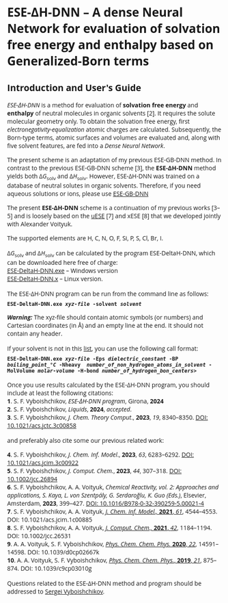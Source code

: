 <html>

<font face="Open Sans">

<h1>ESE-&Delta;H-DNN &ndash; A dense Neural Network for evaluation of solvation free 
energy and enthalpy based on Generalized-Born terms</h1>

<h2>Introduction and User's Guide</h2>

<p><i>ESE-&Delta;H-DNN</i> is a method for evaluation of <b>solvation free energy</b> and 
<b>enthalpy</b> of neutral molecules in organic solvents [2]. It  requires the solute molecular
geometry only. To obtain the solvation free energy, first <i>electronegativity-equalization</i>
atomic charges are calculated. Subsequently, the Born-type terms, atomic surfaces and volumes
are evaluated and, along with five solvent features, are fed into a <i>Dense Neural Network</i>.</p>

<p>The present scheme is an adaptation of my previous ESE-GB-DNN method. In contrast to 
the previous ESE-GB-DNN scheme [3], the <b>ESE-&Delta;H-DNN</b> method yields both
&Delta;<i>G</i><sub>solv</sub> and &Delta;<i>H</i><sub>solv</sub>. However, ESE-&Delta;H-DNN
was trained on a database of neutral solutes in organic solvents. Therefore, if you need aqueous 
solutions or ions, please use <a href="https://github.com/vyboishchikov/ESE-GB-DNN">ESE-GB-DNN</a> 

<p>The present <b>ESE-&Delta;H-DNN</b> scheme is a continuation of my previous works 
[3&ndash;5] and is loosely based on the <a href="https://github.com/vyboishchikov/ESE">uESE</a> 
[7] and xESE [8] that we developed jointly with Alexander Voityuk.</p>

<p>The supported elements are H, C, N, O, F, Si, P, S, Cl, Br, I.</p>

<p style='margin-top:12pt;margin-bottom:0cm'> &Delta;<i>G</i><sub>solv</sub> and &Delta;<i>H</i><sub>solv</sub>
can be calculated by the program ESE-DeltaH-DNN, which can be downloaded here free of charge:</p>

<p style='margin:0cm;margin-bottom:0pt'>
<a href="https://github.com/vyboishchikov/ESE-DeltaH-DNN/blob/main/ESE-DeltaH-DNN.exe">ESE-DeltaH-DNN.exe</a> &ndash; Windows version</p>
<a href="https://github.com/vyboishchikov/ESE-DeltaH-DNN/blob/main/ESE-DeltaH-DNN.x">ESE-DeltaH-DNN.x</a> &ndash; Linux version.</p>

<p style='margin:0cm;margin-top:12pt'>
The ESE-&Delta;H-DNN program can be run from the command line as follows:</p>

<p style='margin-top:6pt;margin-bottom:0cm'>
<code><b>ESE-DeltaH-DNN.exe <i>xyz-file</i> -solvent <i>solvent</i></b></code></p>

<p><i><b>Warning:</b></i> The xyz-file should contain atomic symbols (or numbers) and 
Cartesian coordinates (in &#8491;) and an empty line at the end. It should not contain
any header.

<p style='margin-top:12pt;margin-bottom:0pt'>
If your solvent is not in this <a href="https://github.com/vyboishchikov/ESE-DeltaH-DNN/blob/main/solvent-list.md">list</a>, you can use the following call format:</p>

<p style='margin-top:6pt;margin-bottom:12pt'><code><b>ESE-DeltaH-DNN.exe <i>xyz-file</i> -Eps <i>dielectric_constant</i> -BP <i>boiling_point_&deg;C</i> -Nheavy <i> number_of_non_hydrogen_atoms_in_solvent</i> -MolVolume <i>molar-volume</i> -H-bond <i>number_of_hydrogen_bon_centers></i></b> </code></p>

<p style='margin:0cm'>
Once you use results calculated by the ESE-&Delta;H-DNN program, you should include at least the following citations:</p>

<p style='margin:0cm'>
<b>1</b>. S. F. Vyboishchikov, <i>ESE-&Delta;H-DNN program</i>, Girona, <b>2024</b></p>
<p style='margin:0cm'>
<b>2</b>. S. F. Vyboishchikov, <i>Liquids</i>, <b>2024</b>, <i>accepted</i>.

<p style='margin:0cm;margin-bottom:12pt'>
<b>3</b>. S. F. Vyboishchikov, <i>J. Chem. Theory Comput</i>., <b>2023</b>, <i>19</i>, 8340&ndash;8350.
<a href="https://doi.org/10.1021/acs.jctc.3c00858">DOI: 10.1021/acs.jctc.3c00858</a></p>
<p style='margin-bottom:0pt'>

and preferably also cite some our previous related work:</p>

<p style='margin:0cm;margin-bottom:0pt'>
<b>4</b>. S. F. Vyboishchikov, <i>J. Chem. Inf. Model</i>., <b>2023</b>, <i>63</i>, 6283&ndash;6292.
<a href="https://doi.org/10.1021/acs.jcim.3c00922">DOI: 10.1021/acs.jcim.3c00922</a></p>

<p style='margin:0cm;margin-bottom:0pt'>
<b>5</b>. S. F. Vyboishchikov, <i>J. Comput. Chem.</i>, <b>2023</b>, <i>44</i>, 307&ndash;318. 
<a href="https://doi.org/10.1002/jcc.26894">DOI: 10.1002/jcc.26894</a></p>

<p style='margin:0cm;margin-bottom:0pt'>
<b>6</b>. S. F. Vyboishchikov, A. A. Voityuk, <i> Chemical Reactivity, vol. 2:
Approaches and applications, S. Kaya, L. von Szentp&aacute;ly, G. Serdaro&gbreve;lu, K. Guo (Eds.)</i>,
Elsevier, Amsterdam, <b>2023</b>, 399&ndash;427. <a href="https://doi.org/10.1016/B978-0-32-390259-5.00021-4">
DOI: 10.1016/B978-0-32-390259-5.00021-4</a></p>

<p style='margin:0cm;margin-bottom:0pt'>
<b>7</b>. S. F. Vyboishchikov, A. A. Voityuk, <a href="https://pubs.acs.org/doi/10.1021/acs.jcim.1c00885">
<i>J. Chem. Inf. Model., </i><b>2021</b>, <i>61</i></a>, 4544&ndash;4553. DOI: 10.1021/acs.jcim.1c00885 </p>

<p style='margin:0cm;margin-bottom:0pt'>
<b>8</b>. S. F. Vyboishchikov, A. A. Voityuk, <a href="https://onlinelibrary.wiley.com/doi/abs/10.1002/jcc.26531">
<i>J. Comput. Chem., </i><b>2021</b>, <i>42</i></a>, 1184&ndash;1194. DOI: 10.1002/jcc.26531</p>

<p style='margin:0cm;margin-bottom:0pt'>
<b>9</b>. A. A. Voityuk, S. F. Vyboishchikov,
<a href="https://pubs.rsc.org/en/content/articlelanding/2020/cp/d0cp02667k">
<i>Phys. Chem. Chem. Phys.</i> <b>2020</b>, <i>22</i></a>, 14591&ndash;14598. DOI: 10.1039/d0cp02667k</p>

<p style='margin:0cm;margin-bottom:0pt'>
<b>10</b>. A. A. Voityuk, S. F. Vyboishchikov, <a href="https://pubs.rsc.org/en/content/articlelanding/2019/cp/c9cp03010g">
<i>Phys. Chem. Chem. Phys.</i>, <b>2019</b>, <i>21</i></a>, 875&ndash;874. DOI: 10.1039/c9cp03010g</p>

<p style='margin:0cm;margin-top:12pt'><span style='font-family: "Open Sans"'>
Questions related to the ESE-&Delta;H-DNN method and program should be addressed to
<a href="mailto:vyboishchikov@googlemail.com">Sergei Vyboishchikov</a>.</p>

</html>
